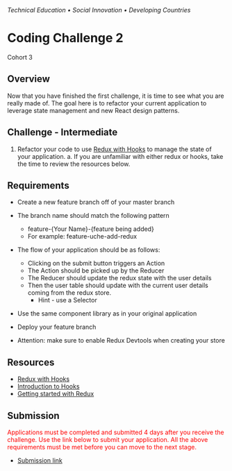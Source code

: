 _Technical Education • Social Innovation • Developing Countries_

# Coding Challenge 2

Cohort 3

## Overview

Now that you have finished the first challenge, it is time to see what you are really made of. The goal here is to refactor your current application to leverage state management and new React design patterns.

## Challenge - Intermediate

1. Refactor your code to use [Redux with Hooks](https://react-redux.js.org/next/api/hooks) to manage the state of your application.
   a. If you are unfamiliar with either redux or hooks, take the time to review the resources below.

## Requirements

- Create a new feature branch off of your master branch
- The branch name should match the following pattern

  - feature-{Your Name}-{feature being added}
  - For example: feature-uche-add-redux

- The flow of your application should be as follows:
  - Clicking on the submit button triggers an Action
  - The Action should be picked up by the Reducer
  - The Reducer should update the redux state with the user details
  - Then the user table should update with the current user details coming from the redux store.
    - Hint - use a Selector
- Use the same component library as in your original application
- Deploy your feature branch
- Attention: make sure to enable Redux Devtools when creating your store

## Resources

- [Redux with Hooks](https://react-redux.js.org/next/api/hooks)
- [Introduction to Hooks](https://reactjs.org/docs/hooks-intro.html)
- [Getting started with Redux](https://react-redux.js.org/next/introduction/quick-start)

## Submission

<span style='color: red'>Applications must be completed and submitted 4 days after you receive the challenge. Use the link below to submit your application. All the above requirements must be met before you can move to the next stage.
<span/>

- [Submission link](https://airtable.com/shrV4d2p7ht5aVqge)
